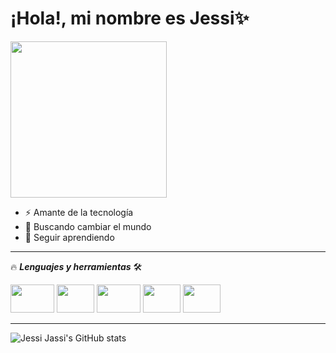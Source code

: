 # ¡Hola!, mi nombre es Jessi✨


<img src="https://image.freepik.com/free-vector/young-woman-working-laptop-illustration_39663-268.jpg" width="250" height="250" />

- ⚡ Amante de la tecnología
- 👀 Buscando cambiar el mundo
- 🙌 Seguir aprendiendo

____
🔥 ***Lenguajes y herramientas*** 🛠️

   <img src="https://i.giphy.com/media/ln7z2eWriiQAllfVcn/giphy.gif" width="70" height="45" /> <img src="https://media.giphy.com/media/XAxylRMCdpbEWUAvr8/giphy.gif" width="60" height="45" /> <img src="https://media.giphy.com/media/fsEaZldNC8A1PJ3mwp/giphy.gif" width="70" height="45" /> <img src="https://media.giphy.com/media/eNAsjO55tPbgaor7ma/giphy.gif" width="60" height="45" /> <img src="https://media.giphy.com/media/Ri2TUcKlaOcaDBxFpY/giphy.gif" width="60" height="45" />

____

![Jessi Jassi's GitHub stats](https://github-readme-stats.vercel.app/api?username=Jessi19Jassi&show_icons=true&theme=radical)
